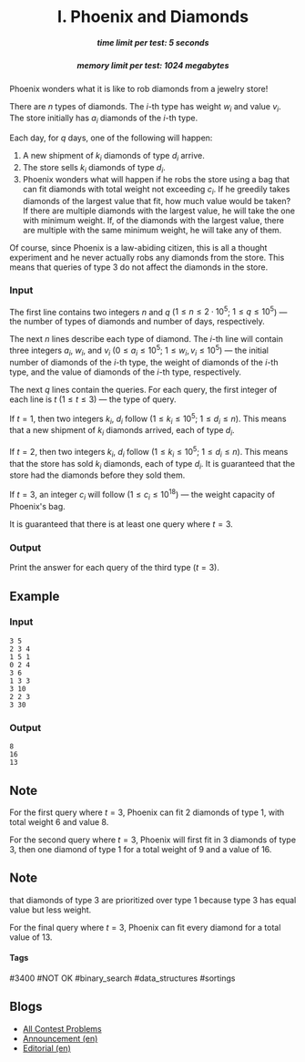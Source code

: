 <h1 style='text-align: center;'> I. Phoenix and Diamonds</h1>

<h5 style='text-align: center;'>time limit per test: 5 seconds</h5>
<h5 style='text-align: center;'>memory limit per test: 1024 megabytes</h5>

Phoenix wonders what it is like to rob diamonds from a jewelry store!

There are $n$ types of diamonds. The $i$-th type has weight $w_i$ and value $v_i$. The store initially has $a_i$ diamonds of the $i$-th type.

Each day, for $q$ days, one of the following will happen: 

1. A new shipment of $k_i$ diamonds of type $d_i$ arrive.
2. The store sells $k_i$ diamonds of type $d_i$.
3. Phoenix wonders what will happen if he robs the store using a bag that can fit diamonds with total weight not exceeding $c_i$. If he greedily takes diamonds of the largest value that fit, how much value would be taken? If there are multiple diamonds with the largest value, he will take the one with minimum weight. If, of the diamonds with the largest value, there are multiple with the same minimum weight, he will take any of them.

Of course, since Phoenix is a law-abiding citizen, this is all a thought experiment and he never actually robs any diamonds from the store. This means that queries of type $3$ do not affect the diamonds in the store.

### Input

The first line contains two integers $n$ and $q$ ($1 \le n \le 2 \cdot 10^5$; $1 \le q \le 10^5$) — the number of types of diamonds and number of days, respectively.

The next $n$ lines describe each type of diamond. The $i$-th line will contain three integers $a_i$, $w_i$, and $v_i$ ($0 \le a_i \le 10^5$; $1 \le w_i, v_i \le 10^5$) — the initial number of diamonds of the $i$-th type, the weight of diamonds of the $i$-th type, and the value of diamonds of the $i$-th type, respectively.

The next $q$ lines contain the queries. For each query, the first integer of each line is $t$ ($1 \le t \le 3$) — the type of query.

If $t=1$, then two integers $k_i$, $d_i$ follow ($1 \le k_i \le 10^5$; $1 \le d_i \le n$). This means that a new shipment of $k_i$ diamonds arrived, each of type $d_i$.

If $t=2$, then two integers $k_i$, $d_i$ follow ($1 \le k_i \le 10^5$; $1 \le d_i \le n$). This means that the store has sold $k_i$ diamonds, each of type $d_i$. It is guaranteed that the store had the diamonds before they sold them.

If $t=3$, an integer $c_i$ will follow ($1 \le c_i \le 10^{18}$) — the weight capacity of Phoenix's bag.

It is guaranteed that there is at least one query where $t=3$.

### Output

Print the answer for each query of the third type ($t=3$).

## Example

### Input


```text
3 5
2 3 4
1 5 1
0 2 4
3 6
1 3 3
3 10
2 2 3
3 30
```
### Output


```text
8
16
13
```
## Note

For the first query where $t=3$, Phoenix can fit $2$ diamonds of type $1$, with total weight $6$ and value $8$.

For the second query where $t=3$, Phoenix will first fit in $3$ diamonds of type $3$, then one diamond of type $1$ for a total weight of $9$ and a value of $16$. 
## Note

 that diamonds of type $3$ are prioritized over type $1$ because type $3$ has equal value but less weight.

For the final query where $t=3$, Phoenix can fit every diamond for a total value of $13$.



#### Tags 

#3400 #NOT OK #binary_search #data_structures #sortings 

## Blogs
- [All Contest Problems](../Codeforces_Global_Round_14.md)
- [Announcement (en)](../blogs/Announcement_(en).md)
- [Editorial (en)](../blogs/Editorial_(en).md)
